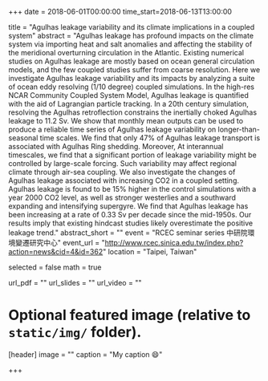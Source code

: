 +++
date = 2018-06-01T00:00:00
time_start=2018-06-13T13:00:00

title = "Agulhas leakage variability and its climate implications in a coupled system"
abstract = "Agulhas leakage has profound impacts on the climate system via importing heat and salt anomalies and affecting the stability of the meridional overturning circulation in the Atlantic. Existing numerical studies on Agulhas leakage are mostly based on ocean general circulation models, and the few coupled studies suffer from coarse resolution. Here we investigate Agulhas leakage variability and its impacts by analyzing a suite of ocean eddy resolving (1/10 degree) coupled simulations. In the high-res NCAR Community Coupled System Model, Agulhas leakage is quantified with the aid of Lagrangian particle tracking. In a 20th century simulation, resolving the Agulhas retroflection constrains the inertially choked Agulhas leakage to 11.2 Sv. We show that monthly mean outputs can be used to produce a reliable time series of Agulhas leakage variability on longer-than-seasonal time scales. We find that only 47% of Agulhas leakage transport is associated with Agulhas Ring shedding. Moreover, At interannual timescales, we find that a significant portion of leakage variability might be controlled by large-scale forcing. Such variability may affect regional climate through air-sea coupling. We also investigate the changes of Agulhas leakage associated with increasing CO2 in a coupled setting. Agulhas leakage is found to be 15% higher in the control simulations with a year 2000 CO2 level, as well as stronger westerlies and a southward expanding and intensifying supergyre. We find that Agulhas leakage has been increasing at a rate of 0.33 Sv per decade since the mid-1950s. Our results imply that existing hindcast studies likely overestimate the positive leakage trend."
abstract_short = ""
event = "RCEC seminar series 中研院環境變遷研究中心"
event_url = "http://www.rcec.sinica.edu.tw/index.php?action=news&cid=4&id=362"
location = "Taipei, Taiwan"

selected = false
math = true

url_pdf = ""
url_slides = ""
url_video = ""

# Optional featured image (relative to `static/img/` folder).
[header]
image = ""
caption = "My caption :smile:"

+++